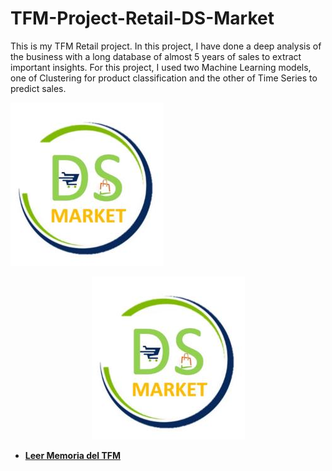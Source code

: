 # TFM-Project-Retail-DS-Market
This is my TFM Retail project. In this project, I have done a deep analysis of the business with a long database of almost 5 years of sales to extract important insights. For this project, I used two Machine Learning models, one of Clustering for product classification and the other of Time Series to predict sales.

![logo_DS_Market](https://github.com/cuaudrup/TFM-Project-Retail-DS-Market/blob/main/images/ds_market_logo.jpg)

<div style="text-align: center;">
    <img src="https://github.com/cuaudrup/TFM-Project-Retail-DS-Market/blob/main/images/ds_market_logo.jpg" alt="Logo DS Market" />
</div>


- **[Leer Memoria del TFM](memory.pdf)**
